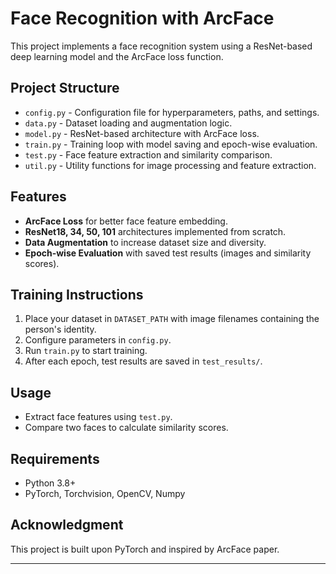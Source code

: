 # Face Recognition with ArcFace

This project implements a face recognition system using a ResNet-based deep learning model and the ArcFace loss function.

## Project Structure
- `config.py` - Configuration file for hyperparameters, paths, and settings.
- `data.py` - Dataset loading and augmentation logic.
- `model.py` - ResNet-based architecture with ArcFace loss.
- `train.py` - Training loop with model saving and epoch-wise evaluation.
- `test.py` - Face feature extraction and similarity comparison.
- `util.py` - Utility functions for image processing and feature extraction.

## Features
- **ArcFace Loss** for better face feature embedding.
- **ResNet18, 34, 50, 101** architectures implemented from scratch.
- **Data Augmentation** to increase dataset size and diversity.
- **Epoch-wise Evaluation** with saved test results (images and similarity scores).

## Training Instructions
1. Place your dataset in `DATASET_PATH` with image filenames containing the person's identity.
2. Configure parameters in `config.py`.
3. Run `train.py` to start training.
4. After each epoch, test results are saved in `test_results/`.

## Usage
- Extract face features using `test.py`.
- Compare two faces to calculate similarity scores.

## Requirements
- Python 3.8+
- PyTorch, Torchvision, OpenCV, Numpy

## Acknowledgment
This project is built upon PyTorch and inspired by ArcFace paper.

---
